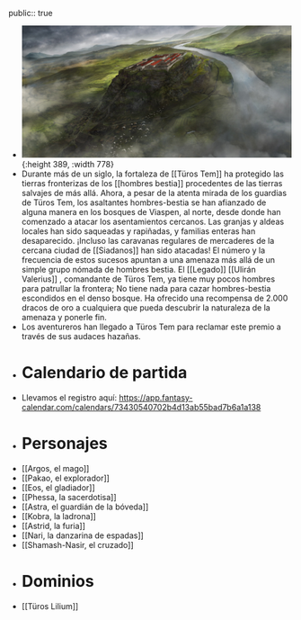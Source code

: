 public:: true

- ![Tmf9o1CRpGM5m3YF-d8uypja-a2e69b54-de44-49c4-a037-17447333e6c4.jpg](../assets/Tmf9o1CRpGM5m3YF-d8uypja-a2e69b54-de44-49c4-a037-17447333e6c4_1740317359272_0.jpg){:height 389, :width 778}
- Durante más de un siglo, la fortaleza de [[Türos Tem]] ha protegido las tierras fronterizas de los [[hombres bestia]] procedentes de las tierras salvajes de más allá. Ahora, a pesar de la atenta mirada de los guardias de Türos Tem, los asaltantes hombres-bestia se han afianzado de alguna manera en los bosques de Viaspen, al norte, desde donde han comenzado a atacar los asentamientos cercanos. Las granjas y aldeas locales han sido saqueadas y rapiñadas, y familias enteras han desaparecido. ¡Incluso las caravanas regulares de mercaderes de la cercana ciudad de [[Siadanos]] han sido atacadas! El número y la frecuencia de estos sucesos apuntan a una amenaza más allá de un simple grupo nómada de hombres bestia. El [[Legado]] [[Ulirán Valerius]] , comandante de Türos Tem, ya tiene muy pocos hombres para patrullar la frontera; No tiene nada para cazar hombres-bestia escondidos en el denso bosque. Ha ofrecido una recompensa de 2.000 dracos de oro a cualquiera que pueda descubrir la naturaleza de la amenaza y ponerle fin.
- Los aventureros han llegado a Türos Tem para reclamar este premio a través de sus audaces hazañas.
- # Calendario de partida
- Llevamos el registro aquí: https://app.fantasy-calendar.com/calendars/73430540702b4d13ab55bad7b6a1a138
- # Personajes
- [[Argos, el mago]]
- [[Pakao, el explorador]]
- [[Eos, el gladiador]]
- [[Phessa, la sacerdotisa]]
- [[Astra, el guardián de la bóveda]]
- [[Kobra, la ladrona]]
- [[Astrid, la furia]]
- [[Nari, la danzarina de espadas]]
- [[Shamash-Nasir, el cruzado]]
- # Dominios
- [[Türos Lilium]]
